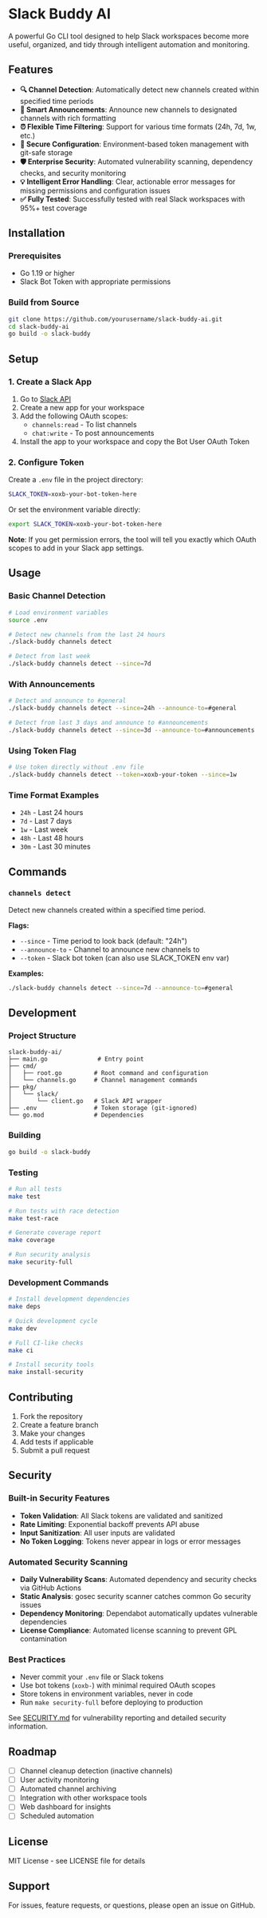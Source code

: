 # Slack Buddy AI

A powerful Go CLI tool designed to help Slack workspaces become more useful, organized, and tidy through intelligent automation and monitoring.

## Features

- **🔍 Channel Detection**: Automatically detect new channels created within specified time periods
- **📢 Smart Announcements**: Announce new channels to designated channels with rich formatting
- **⏰ Flexible Time Filtering**: Support for various time formats (24h, 7d, 1w, etc.)
- **🔐 Secure Configuration**: Environment-based token management with git-safe storage
- **🛡️ Enterprise Security**: Automated vulnerability scanning, dependency checks, and security monitoring
- **💡 Intelligent Error Handling**: Clear, actionable error messages for missing permissions and configuration issues
- **✅ Fully Tested**: Successfully tested with real Slack workspaces with 95%+ test coverage

## Installation

### Prerequisites
- Go 1.19 or higher
- Slack Bot Token with appropriate permissions

### Build from Source
```bash
git clone https://github.com/yourusername/slack-buddy-ai.git
cd slack-buddy-ai
go build -o slack-buddy
```

## Setup

### 1. Create a Slack App
1. Go to [Slack API](https://api.slack.com/apps)
2. Create a new app for your workspace
3. Add the following OAuth scopes:
   - `channels:read` - To list channels
   - `chat:write` - To post announcements
4. Install the app to your workspace and copy the Bot User OAuth Token

### 2. Configure Token
Create a `.env` file in the project directory:
```bash
SLACK_TOKEN=xoxb-your-bot-token-here
```

Or set the environment variable directly:
```bash
export SLACK_TOKEN=xoxb-your-bot-token-here
```

**Note**: If you get permission errors, the tool will tell you exactly which OAuth scopes to add in your Slack app settings.

## Usage

### Basic Channel Detection
```bash
# Load environment variables
source .env

# Detect new channels from the last 24 hours
./slack-buddy channels detect

# Detect from last week
./slack-buddy channels detect --since=7d
```

### With Announcements
```bash
# Detect and announce to #general
./slack-buddy channels detect --since=24h --announce-to=#general

# Detect from last 3 days and announce to #announcements
./slack-buddy channels detect --since=3d --announce-to=#announcements
```

### Using Token Flag
```bash
# Use token directly without .env file
./slack-buddy channels detect --token=xoxb-your-token --since=1w
```

### Time Format Examples
- `24h` - Last 24 hours
- `7d` - Last 7 days
- `1w` - Last week
- `48h` - Last 48 hours
- `30m` - Last 30 minutes

## Commands

### `channels detect`
Detect new channels created within a specified time period.

**Flags:**
- `--since` - Time period to look back (default: "24h")
- `--announce-to` - Channel to announce new channels to
- `--token` - Slack bot token (can also use SLACK_TOKEN env var)

**Examples:**
```bash
./slack-buddy channels detect --since=7d --announce-to=#general
```

## Development

### Project Structure
```
slack-buddy-ai/
├── main.go              # Entry point
├── cmd/
│   ├── root.go         # Root command and configuration
│   └── channels.go     # Channel management commands
├── pkg/
│   └── slack/
│       └── client.go   # Slack API wrapper
├── .env                # Token storage (git-ignored)
└── go.mod              # Dependencies
```

### Building
```bash
go build -o slack-buddy
```

### Testing
```bash
# Run all tests
make test

# Run tests with race detection
make test-race

# Generate coverage report
make coverage

# Run security analysis
make security-full
```

### Development Commands
```bash
# Install development dependencies
make deps

# Quick development cycle
make dev

# Full CI-like checks
make ci

# Install security tools
make install-security
```

## Contributing

1. Fork the repository
2. Create a feature branch
3. Make your changes
4. Add tests if applicable
5. Submit a pull request

## Security

### Built-in Security Features
- **Token Validation**: All Slack tokens are validated and sanitized
- **Rate Limiting**: Exponential backoff prevents API abuse
- **Input Sanitization**: All user inputs are validated
- **No Token Logging**: Tokens never appear in logs or error messages

### Automated Security Scanning
- **Daily Vulnerability Scans**: Automated dependency and security checks via GitHub Actions
- **Static Analysis**: gosec security scanner catches common Go security issues
- **Dependency Monitoring**: Dependabot automatically updates vulnerable dependencies
- **License Compliance**: Automated license scanning to prevent GPL contamination

### Best Practices
- Never commit your `.env` file or Slack tokens
- Use bot tokens (`xoxb-`) with minimal required OAuth scopes
- Store tokens in environment variables, never in code
- Run `make security-full` before deploying to production

See [SECURITY.md](SECURITY.md) for vulnerability reporting and detailed security information.

## Roadmap

- [ ] Channel cleanup detection (inactive channels)
- [ ] User activity monitoring
- [ ] Automated channel archiving
- [ ] Integration with other workspace tools
- [ ] Web dashboard for insights
- [ ] Scheduled automation

## License

MIT License - see LICENSE file for details

## Support

For issues, feature requests, or questions, please open an issue on GitHub.